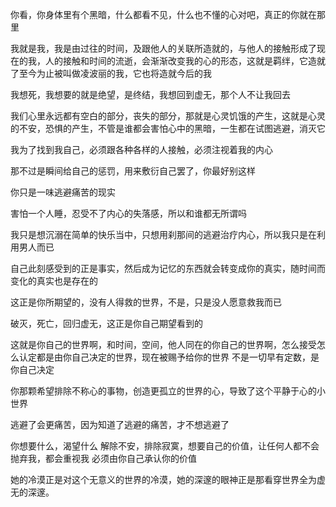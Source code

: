 你看，你身体里有个黑暗，什么都看不见，什么也不懂的心对吧，真正的你就在那里

我就是我，我是由过往的时间，及跟他人的关联所造就的，与他人的接触形成了现在的我，人的接触和时间的流逝，会渐渐改变我的心的形态，这就是羁绊，它造就了至今为止被叫做凌波丽的我，它也将造就今后的我

我想死，我想要的就是绝望，是终结，我想回到虚无，那个人不让我回去

我们心里永远都有空白的部分，丧失的部分，那就是心灵饥饿的产生，这就是心灵的不安，恐惧的产生，不管是谁都会害怕心中的黑暗，一生都在试图逃避，消灭它

我为了找到我自己，必须跟各种各样的人接触，必须注视着我的内心

那不过是瞬间给自己的惩罚，用来敷衍自己罢了，你最好别这样

你只是一味逃避痛苦的现实

害怕一个人睡，忍受不了内心的失落感，所以和谁都无所谓吗

我只是想沉溺在简单的快乐当中，只想用刹那间的逃避治疗内心，所以我只是在利用男人而已

自己此刻感受到的正是事实，然后成为记忆的东西就会转变成你的真实，随时间而变化的真实也是存在的

这正是你所期望的，没有人得救的世界，不是，只是没人愿意救我而已

破灭，死亡，回归虚无，这正是你自己期望看到的

这就是你自己的世界啊，和时间，空间，他人同在的你自己的世界啊，怎么接受怎么认定都是由你自己决定的世界，现在被赐予给你的世界
不是一切早有定数，是你自己决定

你那颗希望排除不称心的事物，创造更孤立的世界的心，导致了这个平静于心的小世界

逃避了会更痛苦，因为知道了逃避的痛苦，才不想逃避了

你想要什么，渴望什么
解除不安，排除寂寞，想要自己的价值，让任何人都不会抛弃我，都会重视我
必须由你自己承认你的价值

她的冷漠正是对这个无意义的世界的冷漠，她的深邃的眼神正是那看穿世界全为虚无的深邃。
